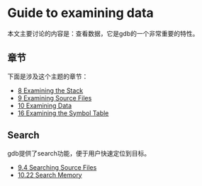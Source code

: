 # Guide to examining data

本文主要讨论的内容是：查看数据，它是gdb的一个非常重要的特性。

## 章节

下面是涉及这个主题的章节：

- [8 Examining the Stack](https://sourceware.org/gdb/onlinedocs/gdb/Stack.html#Stack)
- [9 Examining Source Files](https://sourceware.org/gdb/onlinedocs/gdb/Source.html#Source)
- [10 Examining Data](https://sourceware.org/gdb/onlinedocs/gdb/Data.html#Data)
- [16 Examining the Symbol Table](https://sourceware.org/gdb/onlinedocs/gdb/Symbols.html#Symbols)



## Search

gdb提供了search功能，便于用户快速定位到目标。

- [9.4 Searching Source Files](https://sourceware.org/gdb/onlinedocs/gdb/Search.html#Search)
- [10.22 Search Memory](https://sourceware.org/gdb/onlinedocs/gdb/Searching-Memory.html#Searching-Memory)